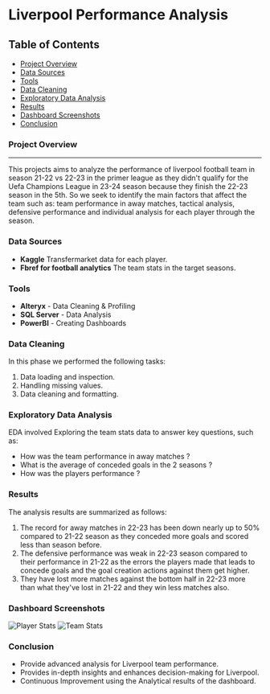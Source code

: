 # Liverpool Performance Analysis

## Table of Contents

- [Project Overview](#project-overview)
- [Data Sources](#data-sources)
- [Tools](#tools)
- [Data Cleaning](#data-cleaning)
- [Exploratory Data Analysis](#exploratory-data-analysis)
- [Results](#results)
- [Dashboard Screenshots](#dashboard-screenshots)
- [Conclusion](#conclusion)
### Project Overview
---
This projects aims to analyze the performance of liverpool football team in season 21-22 vs 22-23 in the primer league as they didn't qualify for the Uefa Champions League in 23-24 season because they finish the 22-23 season in the 5th. So we seek to identify the main factors that affect the team such as: team performance in away matches, tactical analysis, defensive performance and individual analysis for each player through the season. 

### Data Sources 

- **Kaggle** Transfermarket data for each player.
- **Fbref for football analytics** The team stats in the target seasons.

### Tools 

- **Alteryx** - Data Cleaning & Profiling
- **SQL Server** - Data Analysis
- **PowerBI** - Creating Dashboards

### Data Cleaning

In this phase we performed the following tasks:

1. Data loading and inspection.
2. Handling missing values.
3. Data cleaning and formatting.

### Exploratory Data Analysis 

EDA involved Exploring the team stats data to answer key questions, such as:

- How was the team performance in away matches ?
- What is the average of conceded goals in the 2 seasons ?
- How was the players performance ?

### Results 

The analysis results are summarized as follows:
1. The record for away matches in 22-23 has been down nearly up to 50% compared to 21-22 season as they conceded more goals and scored less than season before. 
2. The defensive performance was weak in 22-23 season compared to their performance in 21-22 as the errors the players made that leads to concede goals and the goal creation actions against them get higher.
3. They have lost more matches against the bottom half in 22-23 more than what they've lost in 21-22 and they win less matches also.

### Dashboard Screenshots
![Player Stats](https://github.com/ShadyWessemy/Liverpool-Analysis/assets/73957793/ec552fe9-b281-4a5b-9276-7c4e79f3cc43)
![Team Stats](https://github.com/ShadyWessemy/Liverpool-Analysis/assets/73957793/74cb2497-ccd5-41bf-9771-317a6b7e611a)

### Conclusion

- Provide advanced analysis for Liverpool team performance.
- Provides in-depth insights and enhances decision-making for Liverpool.
- Continuous Improvement using the Analytical results of the dashboard.
